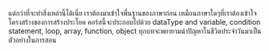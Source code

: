 
แต่กว่าที่จะทำสิ่งเหล่านี้ได้เนี่ย เราต้องมาเข้าใจพื่นฐานของภาษาก่อน เหมือนภาษาใดๆที่เราต้องเข้าใจโครงสร้างของการสร้างประโยค
คอร์สนี้จะประกอบไปด้วย dataType and variable, condition statement, loop, array, function, object
ทุกบทจะพยายามนำปัญหาในชีวิตประจำวันมาเป็นตัวอย่างในการสอน
